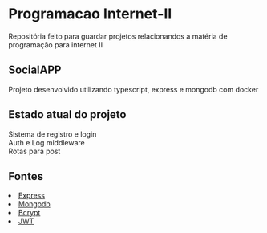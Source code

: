 # Programacao Internet-II
Repositória feito para guardar projetos relacionandos a matéria de programação para internet II

## SocialAPP

Projeto desenvolvido utilizando typescript, express e mongodb com docker

## Estado atual do projeto

Sistema de registro e login<br>
Auth e Log middleware<br>
Rotas para post<br>

## Fontes

<li><a href= "https://expressjs.com/pt-br/" src = ""> Express </a></li>
<li><a href= "https://www.mongodb.com/pt-br" src = ""> Mongodb </a></li>
<li><a href= "https://www.npmjs.com/package/bcrypt" src = ""> Bcrypt </a></li>
<li><a href= "https://jwt.io/" src = ""> JWT </a></li>
